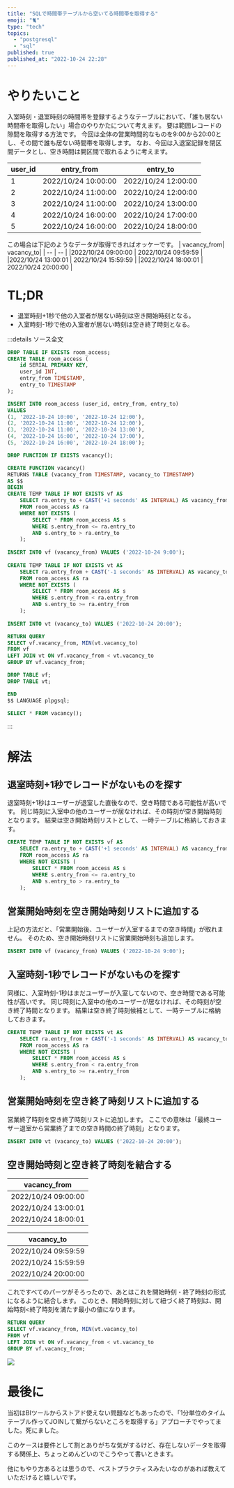 ```yaml
---
title: "SQLで時間帯テーブルから空いてる時間帯を取得する"
emoji: "🐈"
type: "tech"
topics:
  - "postgresql"
  - "sql"
published: true
published_at: "2022-10-24 22:28"
---
```


# やりたいこと

入室時刻・退室時刻の時間帯を登録するようなテーブルにおいて、「誰も居ない時間帯を取得したい」場合のやりかたについて考えます。
要は範囲レコードの隙間を取得する方法です。
今回は全体の営業時間的なものを9:00から20:00とし、その間で誰も居ない時間帯を取得します。
なお、今回は入退室記録を閉区間データとし、空き時間は開区間で取れるように考えます。

| user_id	| entry_from | entry_to |
| -- | -- | -- |
| 1 |	2022/10/24 10:00:00 | 2022/10/24 12:00:00 |
| 2 |	2022/10/24 11:00:00 | 2022/10/24 12:00:00 |
| 3 |	2022/10/24 11:00:00 | 2022/10/24 13:00:00 |
| 4 |	2022/10/24 16:00:00 | 2022/10/24 17:00:00 |
| 5 |	2022/10/24 16:00:00 | 2022/10/24 18:00:00 |

この場合は下記のようなデータが取得できればオッケーです。
| vacancy_from| vacancy_to|
| -- | -- |
|2022/10/24 09:00:00 | 2022/10/24 09:59:59 |
|2022/10/24 13:00:01 | 2022/10/24 15:59:59 |
|2022/10/24 18:00:01 | 2022/10/24 20:00:00 |

# TL;DR

- 退室時刻+1秒で他の入室者が居ない時刻は空き開始時刻となる。
- 入室時刻-1秒で他の入室者が居ない時刻は空き終了時刻となる。

:::details ソース全文
```sql
DROP TABLE IF EXISTS room_access;
CREATE TABLE room_access (
    id SERIAL PRIMARY KEY,
    user_id INT,
    entry_from TIMESTAMP,
    entry_to TIMESTAMP
);

INSERT INTO room_access (user_id, entry_from, entry_to)
VALUES
(1, '2022-10-24 10:00', '2022-10-24 12:00'),
(2, '2022-10-24 11:00', '2022-10-24 12:00'),
(3, '2022-10-24 11:00', '2022-10-24 13:00'),
(4, '2022-10-24 16:00', '2022-10-24 17:00'),
(5, '2022-10-24 16:00', '2022-10-24 18:00');

DROP FUNCTION IF EXISTS vacancy();

CREATE FUNCTION vacancy()
RETURNS TABLE (vacancy_from TIMESTAMP, vacancy_to TIMESTAMP)
AS $$ 
BEGIN
CREATE TEMP TABLE IF NOT EXISTS vf AS 	
	SELECT ra.entry_to + CAST('+1 seconds' AS INTERVAL) AS vacancy_from
	FROM room_access AS ra
	WHERE NOT EXISTS (
		SELECT * FROM room_access AS s
		WHERE s.entry_from <= ra.entry_to 
		AND s.entry_to > ra.entry_to		
	);
	
INSERT INTO vf (vacancy_from) VALUES ('2022-10-24 9:00');
	
CREATE TEMP TABLE IF NOT EXISTS vt AS 
	SELECT ra.entry_from + CAST('-1 seconds' AS INTERVAL) AS vacancy_to
	FROM room_access AS ra
	WHERE NOT EXISTS (
		SELECT * FROM room_access AS s
		WHERE s.entry_from < ra.entry_from 
		AND s.entry_to >= ra.entry_from		
	);
	
INSERT INTO vt (vacancy_to) VALUES ('2022-10-24 20:00');

RETURN QUERY
SELECT vf.vacancy_from, MIN(vt.vacancy_to)
FROM vf
LEFT JOIN vt ON vf.vacancy_from < vt.vacancy_to
GROUP BY vf.vacancy_from;

DROP TABLE vf;
DROP TABLE vt;

END
$$ LANGUAGE plpgsql;

SELECT * FROM vacancy();
```
:::

# 解法

## 退室時刻+1秒でレコードがないものを探す

退室時刻+1秒はユーザーが退室した直後なので、空き時間である可能性が高いです。
同じ時刻に入室中の他のユーザーが居なければ、その時刻が空き開始時刻となります。
結果は空き開始時刻リストとして、一時テーブルに格納しておきます。

```sql
CREATE TEMP TABLE IF NOT EXISTS vf AS 	
	SELECT ra.entry_to + CAST('+1 seconds' AS INTERVAL) AS vacancy_from
	FROM room_access AS ra
	WHERE NOT EXISTS (
		SELECT * FROM room_access AS s
		WHERE s.entry_from <= ra.entry_to 
		AND s.entry_to > ra.entry_to		
	);
```

## 営業開始時刻を空き開始時刻リストに追加する

上記の方法だと、「営業開始後、ユーザーが入室するまでの空き時間」が取れません。
そのため、空き開始時刻リストに営業開始時刻も追加します。

```sql
INSERT INTO vf (vacancy_from) VALUES ('2022-10-24 9:00');
```

## 入室時刻-1秒でレコードがないものを探す

同様に、入室時刻-1秒はまだユーザーが入室してないので、空き時間である可能性が高いです。
同じ時刻に入室中の他のユーザーが居なければ、その時刻が空き終了時間となります。
結果は空き終了時刻候補として、一時テーブルに格納しておきます。

```sql
CREATE TEMP TABLE IF NOT EXISTS vt AS 
	SELECT ra.entry_from + CAST('-1 seconds' AS INTERVAL) AS vacancy_to
	FROM room_access AS ra
	WHERE NOT EXISTS (
		SELECT * FROM room_access AS s
		WHERE s.entry_from < ra.entry_from 
		AND s.entry_to >= ra.entry_from		
	);
```

## 営業開始時刻を空き終了時刻リストに追加する

営業終了時刻を空き終了時刻リストに追加します。
ここでの意味は「最終ユーザー退室から営業終了までの空き時間の終了時刻」となります。

```sql
INSERT INTO vt (vacancy_to) VALUES ('2022-10-24 20:00');
```

## 空き開始時刻と空き終了時刻を結合する

| vacancy_from| 
| -- | 
|2022/10/24 09:00:00 |
|2022/10/24 13:00:01 | 
|2022/10/24 18:00:01 | 

| vacancy_to|
| -- | 
|2022/10/24 09:59:59 |
|2022/10/24 15:59:59 |
|2022/10/24 20:00:00 |

これですべてのパーツがそろったので、あとはこれを開始時刻・終了時刻の形式になるように結合します。
このとき、開始時刻に対して紐づく終了時刻は、開始時刻<終了時刻を満たす最小の値になります。

```sql
RETURN QUERY
SELECT vf.vacancy_from, MIN(vt.vacancy_to)
FROM vf
LEFT JOIN vt ON vf.vacancy_from < vt.vacancy_to
GROUP BY vf.vacancy_from;
```

![](https://storage.googleapis.com/zenn-user-upload/0239e3fd22d8-20221024.png)

# 最後に

当初はBIツールからストアド使えない問題などもあったので、「1分単位のタイムテーブル作ってJOINして繋がらないところを取得する」アプローチでやってました。死にました。

このケースは要件として割とありがちな気がするけど、存在しないデータを取得する関係上、ちょっとめんどいのでこうやって書いときます。

他にもやり方あるとは思うので、ベストプラクティスみたいなのがあれば教えていただけると嬉しいです。